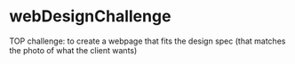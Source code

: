 # webDesignChallenge
TOP challenge: to create a webpage that fits the design spec (that matches the photo of what the client wants)
